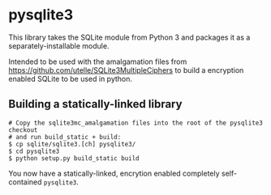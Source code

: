 pysqlite3
=========

This library takes the SQLite module from Python 3 and packages it as a
separately-installable module.

Intended to be used with the amalgamation files from https://github.com/utelle/SQLite3MultipleCiphers
to build a encryption enabled SQLite to be used in python.


Building a statically-linked library
------------------------------------

```
# Copy the sqlite3mc_amalgamation files into the root of the pysqlite3 checkout
# and run build_static + build:
$ cp sqlite/sqlite3.[ch] pysqlite3/
$ cd pysqlite3
$ python setup.py build_static build
```

You now have a statically-linked, encrytion enabled completely self-contained `pysqlite3`.
